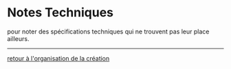 Notes Techniques
================

pour noter des spécifications techniques qui ne trouvent pas leur place ailleurs.

---

[retour à l'organisation de la création](.)
